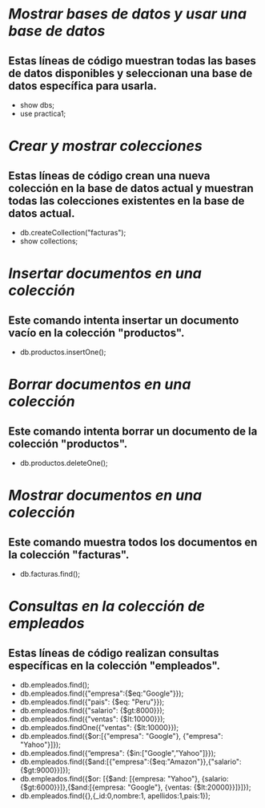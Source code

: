 # ***Mostrar bases de datos y usar una base de datos***
## Estas líneas de código muestran todas las bases de datos disponibles y seleccionan una base de datos específica para usarla.
* show dbs; 
* use practica1;

# ***Crear y mostrar colecciones***
## Estas líneas de código crean una nueva colección en la base de datos actual y muestran todas las colecciones existentes en la base de datos actual.
* db.createCollection("facturas");
* show collections;

# ***Insertar documentos en una colección***
## Este comando intenta insertar un documento vacío en la colección "productos".
* db.productos.insertOne();

# ***Borrar documentos en una colección***
## Este comando intenta borrar un documento de la colección "productos".
* db.productos.deleteOne();

# ***Mostrar documentos en una colección***
## Este comando muestra todos los documentos en la colección "facturas".
* db.facturas.find();

# ***Consultas en la colección de empleados***
## Estas líneas de código realizan consultas específicas en la colección "empleados".
* db.empleados.find();
* db.empleados.find({"empresa":{$eq:"Google"}});
* db.empleados.find({"pais": {$eq: "Peru"}});
* db.empleados.find({"salario": {$gt:8000}});
* db.empleados.find({"ventas": {$lt:10000}});
* db.empleados.findOne({"ventas": {$lt:10000}});
* db.empleados.find({$or:[{"empresa": "Google"}, {"empresa": "Yahoo"}]});
* db.empleados.find({“empresa": {$in:["Google",”Yahoo"]}});
* db.empleados.find({$and:[{"empresa":{$eq:"Amazon"}},{"salario":{$gt:9000}}]});
* db.empleados.find({$or: [{$and: [{empresa: "Yahoo"}, {salario: {$gt:6000}}]},{$and:[{empresa: "Google"}, {ventas: {$lt:20000}}]}]});
* db.empleados.find({},{_id:0,nombre:1, apellidos:1,pais:1});
